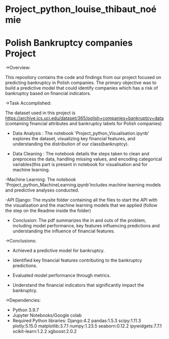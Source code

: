 # Project_python_louise_thibaut_noémie

# Polish Bankruptcy companies Project

->Overview:

This repository contains the code and findings from our project focused on predicting bankruptcy in Polish companies. 
The primary objective was to build a predictive model that could identify companies which has a risk of bankruptcy based on financial indicators.

->Task Accomplished:

The dataset used in this project is https://archive.ics.uci.edu/dataset/365/polish+companies+bankruptcy+data
(containing financial attributes and bankruptcy labels for Polish companies)

- Data Analysis : The notebook 'Project_python_Visualisation.ipynb' explores the dataset, visualizing key financial features, and understanding the distribution of our class(bankruptcy).

- Data Cleaning : The notebook details the steps taken to clean and preprocess the data, handling missing values, and encoding categorical variables(this part is present in notebook for visualisation and for machine learning.

-Machine Learning: The notebook 'Project_python_MachineLearning.ipynb'includes machine learning models and predictive analyses conducted.

-API Django: The mysite folder containing all the files to start the API with the visualisation and the machine learning models that we applied (follow the step on the Readme inside the folder)

- Conclusion: The pdf summarizes the in and outs of the problem, including model performance, key features influencing predictions and understanding the influence of financial features.

->Conclusions:

- Achieved a predictive model for bankruptcy.

- Identified key financial features contributing to the bankruptcy predictions.

- Evaluated model performance through metrics.

- Understand the financial indicators that significantly impact the bankruptcy.


->Dependencies:

- Python 3.9.7
- Jupyter Notebooks/Google colab
- Required Python libraries:
	Django:4.2
	pandas:1.5.3
	scipy:1.11.3
	plotly:5.15.0
	matplotlib:3.7.1
	numpy:1.23.5
	seaborn:0.12.2
	ipywidgets:7.7.1
	scikit-learn:1.2.2
	xgboost:2.0.2

